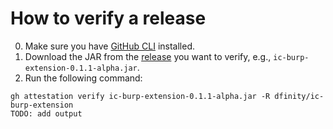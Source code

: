 # How to verify a release
0. Make sure you have [GitHub CLI](https://cli.github.com/) installed.
1. Download the JAR from the [release](https://github.com/dfinity/ic-burp-extension/releases) you want to verify, e.g., `ic-burp-extension-0.1.1-alpha.jar`.
2. Run the following command:
```
gh attestation verify ic-burp-extension-0.1.1-alpha.jar -R dfinity/ic-burp-extension
TODO: add output
```
